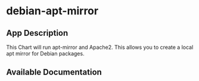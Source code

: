 # debian-apt-mirror

## App Description

This Chart will run apt-mirror and Apache2. This allows you to create a local apt mirror for Debian packages.

## Available Documentation

